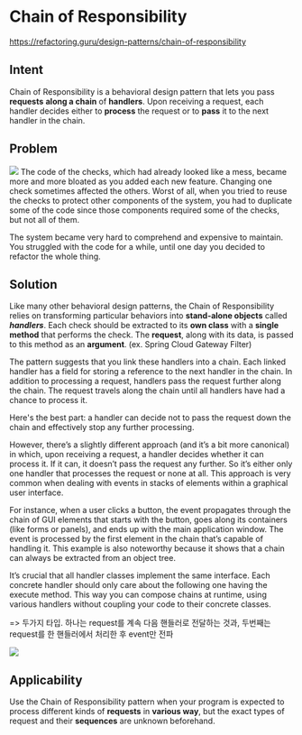 # Chain of Responsibility

https://refactoring.guru/design-patterns/chain-of-responsibility


## Intent
Chain of Responsibility is a behavioral design pattern that lets you pass **requests** **along a chain** of **handlers**. Upon receiving a request, each handler decides either to **process** the request or to **pass** it to the next handler in the chain.

## Problem
![](https://refactoring.guru/images/patterns/diagrams/chain-of-responsibility/problem2-en-2x.png)
The code of the checks, which had already looked like a mess, became more and more bloated as you added each new feature. Changing one check sometimes affected the others. Worst of all, when you tried to reuse the checks to protect other components of the system, you had to duplicate some of the code since those components required some of the checks, but not all of them.

The system became very hard to comprehend and expensive to maintain. You struggled with the code for a while, until one day you decided to refactor the whole thing.

## Solution
Like many other behavioral design patterns, the Chain of Responsibility relies on transforming particular behaviors into **stand-alone objects** called **_handlers_**. Each check should be extracted to its **own class** with a **single method** that performs the check. The **request**, along with its data, is passed to this method as an **argument**.
(ex. Spring Cloud Gateway Filter)

The pattern suggests that you link these handlers into a chain. Each linked handler has a field for storing a reference to the next handler in the chain. In addition to processing a request, handlers pass the request further along the chain. The request travels along the chain until all handlers have had a chance to process it.

Here's the best part: a handler can decide not to pass the request down the chain and effectively stop any further processing.

However, there’s a slightly different approach (and it’s a bit more canonical) in which, upon receiving a request, a handler decides whether it can process it. If it can, it doesn’t pass the request any further. So it’s either only one handler that processes the request or none at all. This approach is very common when dealing with events in stacks of elements within a graphical user interface.

For instance, when a user clicks a button, the event propagates through the chain of GUI elements that starts with the button, goes along its containers (like forms or panels), and ends up with the main application window. The event is processed by the first element in the chain that’s capable of handling it. This example is also noteworthy because it shows that a chain can always be extracted from an object tree.

It’s crucial that all handler classes implement the same interface. Each concrete handler should only care about the following one having the execute method. This way you can compose chains at runtime, using various handlers without coupling your code to their concrete classes.

=> 두가지 타입. 하나는 request를 계속 다음 핸들러로 전달하는 것과, 두번째는 request를 한 핸들러에서 처리한 후 event만 전파

![](https://refactoring.guru/images/patterns/diagrams/chain-of-responsibility/example-en-2x.png)

## Applicability
Use the Chain of Responsibility pattern when your program is expected to process different kinds of **requests** in **various way**, but the exact types of request and their **sequences** are unknown beforehand.